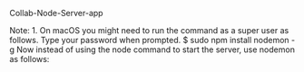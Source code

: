 Collab-Node-Server-app

Note:
1.
On macOS you might need to run the command as a super user as follows. Type your password when prompted.
$ sudo npm install nodemon -g
Now instead of using the node command to start the server, use nodemon as follows: